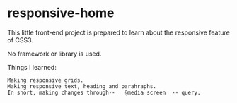 # responsive-home

This little front-end project is prepared to learn about the responsive feature of CSS3.

No framework or library is used.

Things I learned:

	Making responsive grids.
	Making responsive text, heading and parahraphs.
	In short, making changes through--   @media screen  -- query.
